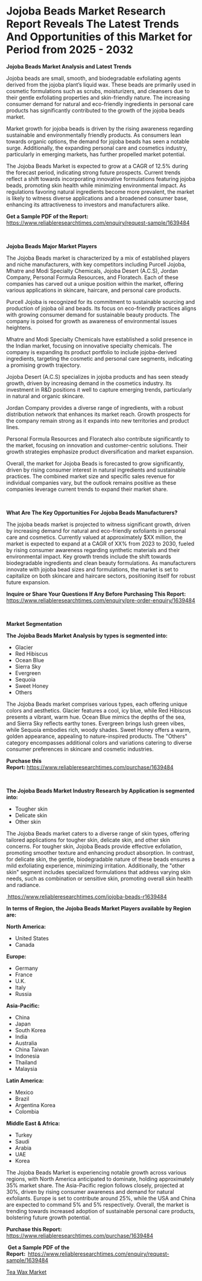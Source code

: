 <p><h1>Jojoba Beads Market Research Report Reveals The Latest Trends And Opportunities of this Market for Period from 2025 - 2032</h1></p><p><strong>Jojoba Beads Market Analysis and Latest Trends</strong></p>
<p><p>Jojoba beads are small, smooth, and biodegradable exfoliating agents derived from the jojoba plant’s liquid wax. These beads are primarily used in cosmetic formulations such as scrubs, moisturizers, and cleansers due to their gentle exfoliating properties and skin-friendly nature. The increasing consumer demand for natural and eco-friendly ingredients in personal care products has significantly contributed to the growth of the jojoba beads market.</p><p>Market growth for jojoba beads is driven by the rising awareness regarding sustainable and environmentally friendly products. As consumers lean towards organic options, the demand for jojoba beads has seen a notable surge. Additionally, the expanding personal care and cosmetics industry, particularly in emerging markets, has further propelled market potential.</p><p>The Jojoba Beads Market is expected to grow at a CAGR of 12.5% during the forecast period, indicating strong future prospects. Current trends reflect a shift towards incorporating innovative formulations featuring jojoba beads, promoting skin health while minimizing environmental impact. As regulations favoring natural ingredients become more prevalent, the market is likely to witness diverse applications and a broadened consumer base, enhancing its attractiveness to investors and manufacturers alike.</p></p>
<p><strong>Get a Sample PDF of the Report:&nbsp;</strong> <a href="https://www.reliableresearchtimes.com/enquiry/request-sample/1639484?utm_campaign=2719&utm_medium=2&utm_source=Github&utm_content=ia&utm_term=02042025&utm_id=jojoba-beads">https://www.reliableresearchtimes.com/enquiry/request-sample/1639484</a></p>
<p>&nbsp;</p>
<p><strong>Jojoba Beads Major Market Players</strong></p>
<p><p>The Jojoba Beads market is characterized by a mix of established players and niche manufacturers, with key competitors including Purcell Jojoba, Mhatre and Modi Specialty Chemicals, Jojoba Desert (A.C.S), Jordan Company, Personal Formula Resources, and Floratech. Each of these companies has carved out a unique position within the market, offering various applications in skincare, haircare, and personal care products.</p><p>Purcell Jojoba is recognized for its commitment to sustainable sourcing and production of jojoba oil and beads. Its focus on eco-friendly practices aligns with growing consumer demand for sustainable beauty products. The company is poised for growth as awareness of environmental issues heightens.</p><p>Mhatre and Modi Specialty Chemicals have established a solid presence in the Indian market, focusing on innovative specialty chemicals. The company is expanding its product portfolio to include jojoba-derived ingredients, targeting the cosmetic and personal care segments, indicating a promising growth trajectory.</p><p>Jojoba Desert (A.C.S) specializes in jojoba products and has seen steady growth, driven by increasing demand in the cosmetics industry. Its investment in R&D positions it well to capture emerging trends, particularly in natural and organic skincare.</p><p>Jordan Company provides a diverse range of ingredients, with a robust distribution network that enhances its market reach. Growth prospects for the company remain strong as it expands into new territories and product lines.</p><p>Personal Formula Resources and Floratech also contribute significantly to the market, focusing on innovation and customer-centric solutions. Their growth strategies emphasize product diversification and market expansion.</p><p>Overall, the market for Jojoba Beads is forecasted to grow significantly, driven by rising consumer interest in natural ingredients and sustainable practices. The combined market size and specific sales revenue for individual companies vary, but the outlook remains positive as these companies leverage current trends to expand their market share.</p></p>
<p>&nbsp;</p>
<p><strong>What Are The Key Opportunities For Jojoba Beads Manufacturers?</strong></p>
<p><p>The jojoba beads market is projected to witness significant growth, driven by increasing demand for natural and eco-friendly exfoliants in personal care and cosmetics. Currently valued at approximately $XX million, the market is expected to expand at a CAGR of XX% from 2023 to 2030, fueled by rising consumer awareness regarding synthetic materials and their environmental impact. Key growth trends include the shift towards biodegradable ingredients and clean beauty formulations. As manufacturers innovate with jojoba bead sizes and formulations, the market is set to capitalize on both skincare and haircare sectors, positioning itself for robust future expansion.</p></p>
<p><strong>Inquire or Share Your Questions If Any Before Purchasing This Report:</strong> <a href="https://www.reliableresearchtimes.com/enquiry/pre-order-enquiry/1639484?utm_campaign=2719&utm_medium=2&utm_source=Github&utm_content=ia&utm_term=02042025&utm_id=jojoba-beads">https://www.reliableresearchtimes.com/enquiry/pre-order-enquiry/1639484</a></p>
<p>&nbsp;</p>
<p><strong>Market Segmentation</strong></p>
<p><strong>The Jojoba Beads Market Analysis by types is segmented into:</strong></p>
<p><ul><li>Glacier</li><li>Red Hibiscus</li><li>Ocean Blue</li><li>Sierra Sky</li><li>Evergreen</li><li>Sequoia</li><li>Sweet Honey</li><li>Others</li></ul></p>
<p><p>The Jojoba Beads market comprises various types, each offering unique colors and aesthetics. Glacier features a cool, icy blue, while Red Hibiscus presents a vibrant, warm hue. Ocean Blue mimics the depths of the sea, and Sierra Sky reflects earthy tones. Evergreen brings lush green vibes, while Sequoia embodies rich, woody shades. Sweet Honey offers a warm, golden appearance, appealing to nature-inspired products. The "Others" category encompasses additional colors and variations catering to diverse consumer preferences in skincare and cosmetic industries.</p></p>
<p><strong>Purchase this Report:&nbsp;</strong><a href="https://www.reliableresearchtimes.com/purchase/1639484?utm_campaign=2719&utm_medium=2&utm_source=Github&utm_content=ia&utm_term=02042025&utm_id=jojoba-beads">https://www.reliableresearchtimes.com/purchase/1639484</a></p>
<p>&nbsp;</p>
<p><strong>The Jojoba Beads Market Industry Research by Application is segmented into:</strong></p>
<p><ul><li>Tougher skin</li><li>Delicate skin</li><li>Other skin</li></ul></p>
<p><p>The Jojoba Beads market caters to a diverse range of skin types, offering tailored applications for tougher skin, delicate skin, and other skin concerns. For tougher skin, Jojoba Beads provide effective exfoliation, promoting smoother texture and enhancing product absorption. In contrast, for delicate skin, the gentle, biodegradable nature of these beads ensures a mild exfoliating experience, minimizing irritation. Additionally, the "other skin" segment includes specialized formulations that address varying skin needs, such as combination or sensitive skin, promoting overall skin health and radiance.</p></p>
<p><a href="https://www.reliableresearchtimes.com/jojoba-beads-r1639484?utm_campaign=2719&utm_medium=2&utm_source=Github&utm_content=ia&utm_term=02042025&utm_id=jojoba-beads">&nbsp;https://www.reliableresearchtimes.com/jojoba-beads-r1639484</a></p>
<p><strong>In terms of Region, the Jojoba Beads Market Players available by Region are:</strong></p>
<p>
    <p> <strong> North America: </strong>
        <ul>
            <li>United States</li>
            <li>Canada</li>
        </ul>
        </p> 
    <p> <strong> Europe: </strong>
        <ul>
            <li>Germany</li>
            <li>France</li>
            <li>U.K.</li>
            <li>Italy</li>
            <li>Russia</li>
        </ul>
        </p> 
    <p> <strong> Asia-Pacific: </strong>
        <ul>
            <li>China</li>
            <li>Japan</li>
            <li>South Korea</li>
            <li>India</li>
            <li>Australia</li>
            <li>China Taiwan</li>
            <li>Indonesia</li>
            <li>Thailand</li>
            <li>Malaysia</li>
        </ul>
        </p> 
    <p> <strong> Latin America: </strong>
        <ul>
            <li>Mexico</li>
            <li>Brazil</li>
            <li>Argentina Korea</li>
            <li>Colombia</li>
        </ul>
        </p> 
    <p> <strong> Middle East & Africa: </strong>
        <ul>
            <li>Turkey</li>
            <li>Saudi</li>
            <li>Arabia</li>
            <li>UAE</li>
            <li>Korea</li>
        </ul>
    </p>
    </p>
<p><p>The Jojoba Beads Market is experiencing notable growth across various regions, with North America anticipated to dominate, holding approximately 35% market share. The Asia-Pacific region follows closely, projected at 30%, driven by rising consumer awareness and demand for natural exfoliants. Europe is set to contribute around 25%, while the USA and China are expected to command 5% and 5% respectively. Overall, the market is trending towards increased adoption of sustainable personal care products, bolstering future growth potential.</p></p>
<p><strong>Purchase this Report: </strong><a href="https://www.reliableresearchtimes.com/purchase/1639484?utm_campaign=2719&utm_medium=2&utm_source=Github&utm_content=ia&utm_term=02042025&utm_id=jojoba-beads">https://www.reliableresearchtimes.com/purchase/1639484</a></p>
<p>&nbsp;<strong>Get a Sample PDF of the Report:&nbsp;&nbsp;</strong><a href="https://www.reliableresearchtimes.com/enquiry/request-sample/1639484?utm_campaign=2719&utm_medium=2&utm_source=Github&utm_content=ia&utm_term=02042025&utm_id=jojoba-beads">https://www.reliableresearchtimes.com/enquiry/request-sample/1639484</a></p>
<p><strong></strong></p>
<p><p><a href="https://github.com/pearlinewhite4692/Market-Research-Report-List-1/blob/main/tea-wax-market.md?utm_campaign=2719&utm_medium=2&utm_source=Github&utm_content=ia&utm_term=02042025&utm_id=jojoba-beads">Tea Wax Market</a></p></p>